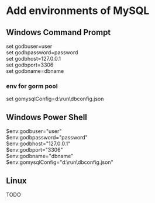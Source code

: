 # Add environments of MySQL

## Windows Command Prompt
set godbuser=user  
set godbpassword=password  
set godbhost=127.0.0.1  
set godbport=3306  
set godbname=dbname  

### env for gorm pool
set gomysqlConfig=d:\\run\\dbconfig.json  

## Windows Power Shell
$env:godbuser="user"  
$env:godbpassword="password"  
$env:godbhost="127.0.0.1"  
$env:godbport="3306"  
$env:godbname="dbname"  
$env:gomysqlConfig="d:\\run\\dbconfig.json"  

## Linux
TODO  
